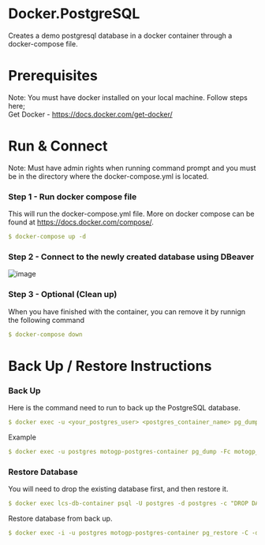 # Docker.PostgreSQL
Creates a demo postgresql database in a docker container through a docker-compose file.

# Prerequisites
Note: You must have docker installed on your local machine. Follow steps here;\
  Get Docker - https://docs.docker.com/get-docker/

# Run & Connect
Note: Must have admin rights when running command prompt and you must be in the directory where the docker-compose.yml is located.

### Step 1 - Run docker compose file
This will run the docker-compose.yml file. More on docker compose can be found at https://docs.docker.com/compose/.
```yaml
$ docker-compose up -d
```
  
### Step 2 - Connect to the newly created database using DBeaver
  
![image](https://user-images.githubusercontent.com/56781613/171974506-ecb6a7a0-67df-4529-a2df-a0ad9497156d.png)

### Step 3 - Optional (Clean up)
  When you have finished with the container, you can remove it by runnign the following command
  ```yaml
  $ docker-compose down
  ```
  
# Back Up / Restore Instructions
### Back Up
  Here is the command need to run to back up the PostgreSQL database.
  ```yaml
  $ docker exec -u <your_postgres_user> <postgres_container_name> pg_dump -Fc <database_name_here> > db.dump
  ```
  Example
  ```yaml
  $ docker exec -u postgres motogp-postgres-container pg_dump -Fc motogp_db > /Docker/db_backups/motogp_db_backup.sql
  ```
  
### Restore Database
You will need to drop the existing database first, and then restore it.
```yaml
$ docker exec lcs-db-container psql -U postgres -d postgres -c "DROP DATABASE loyalty_db WITH (FORCE);"
```

Restore database from back up.
```yaml
$ docker exec -i -u postgres motogp-postgres-container pg_restore -C -d postgres < /Docker/db_backups/motogp_db_backup.sql
```

